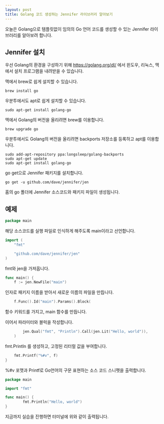 ```yaml
---
layout: post
title: Golang 코드 생성하는 Jennifer 라이브러리 알아보기
---
```


오늘은 Golang으로 템플릿없이 임의의 Go 언어 코드를 생성할 수 있는 Jennifer 라이브러리를 알아보려 합니다.

## Jennifer 설치

우선 Golang의 환경을 구성하기 위해 https://golang.org/dl/ 에서 윈도우, 리눅스, 맥에서 설치 프로그램을 내려받을 수 있습니다.

맥에서 brew로 쉽게 설치할 수 있습니다.

```
brew install go
```

우분투에서도 apt로 쉽게 설치할 수 있습니다.

```
sudo apt-get install golang-go
```

맥에서 Golang의 버전을 올리려면 brew를 이용합니다.

```
brew upgrade go
```

우분투에서도 Golang의 버전을 올리려면 backports 저장소를 등록하고 apt를 이용합니다.

```
sudo add-apt-repository ppa:longsleep/golang-backports
sudo apt-get update
sudo apt-get install golang-go
```

go get으로 Jennifer 패키지를 설치합니다.

```
go get -u github.com/dave/jennifer/jen
```

홈의 go 폴더에 Jennifer 소스코드와 패키지 파일이 생성됩니다.

## 예제

```go
package main
```

해당 소스코드를 실행 파일로 인식하게 해주도록 main이라고 선언합니다.

```go
import (
	"fmt"

	"github.com/dave/jennifer/jen"
)
```

fmt와 jen을 가져옵니다.

```go
func main() {
	f := jen.NewFile("main")
```

인자로 패키지 이름을 받아서 새로운 이름의 파일을 만듭니다.

```go
	f.Func().Id("main").Params().Block(
```

함수 키워드를 가지고, main 함수를 만듭니다.

이어서 파라미터와 블럭을 작성합니다.

```go
		jen.Qual("fmt", "Println").Call(jen.Lit("Hello, world")),
	)
```

fmt.Println 를 생성하고, 고정된 리터럴 값을 부여합니다.

```go
	fmt.Printf("%#v", f)
}
```

%#v 포맷과 Printf로 Go언어의 구문 표현하는 소스 코드 스니펫을 출력합니다.

```go
package main

import "fmt"

func main() {
        fmt.Println("Hello, world")
}
```

지금까지 실습을 진행하면 터미널에 위와 같이 출력됩니다.